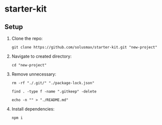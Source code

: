 # starter-kit

## Setup

1. Clone the repo:

	`git clone https://github.com/solusmax/starter-kit.git "new-project"`

2. Navigate to created directory:

	`cd "new-project"`

3. Remove unnecessary:

	`rm -rf "./.git/" "./package-lock.json"`

	`find . -type f -name ".gitkeep" -delete`

	`echo -n "" > "./README.md"`

4. Install dependencies:

	`npm i`
